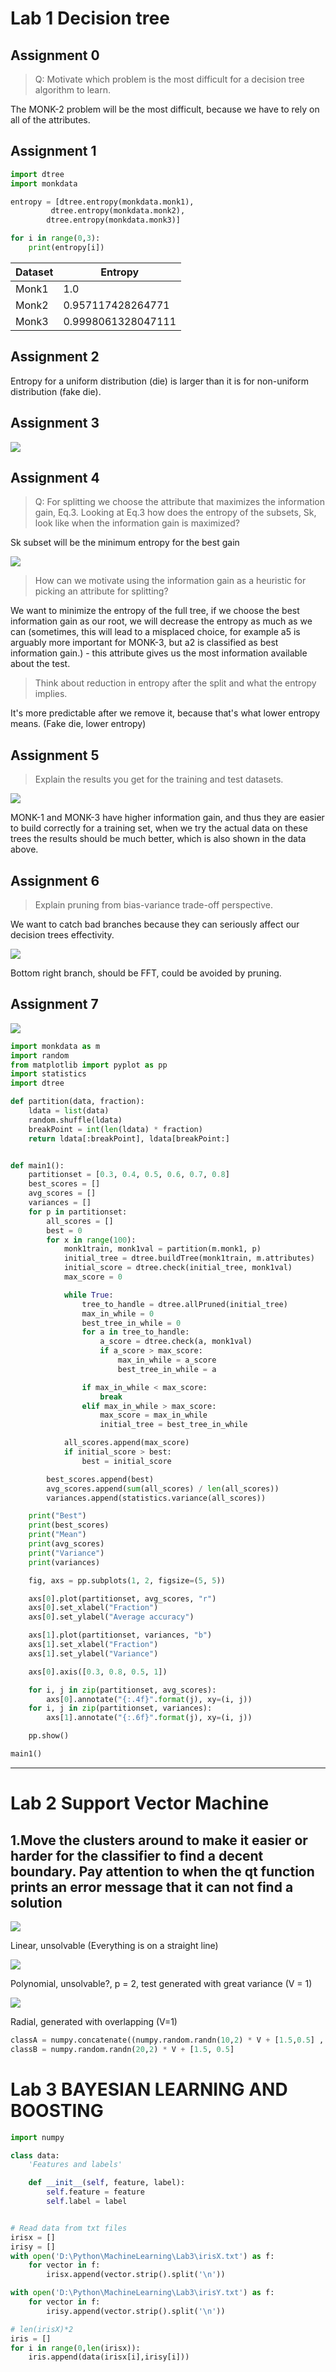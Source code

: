 # Lab 1 Decision tree
## Assignment 0
> Q: Motivate which problem is the most difficult for a decision tree algorithm to learn.

The MONK-2 problem will be the most difficult, because we have to rely on all of the attributes.

## Assignment 1
```python
import dtree
import monkdata

entropy = [dtree.entropy(monkdata.monk1),
         dtree.entropy(monkdata.monk2),
        dtree.entropy(monkdata.monk3)]

for i in range(0,3):
    print(entropy[i])
```
| Dataset | Entropy            |
| ------- | ------------------ |
| Monk1   | 1.0                |
| Monk2   | 0.957117428264771  |
| Monk3   | 0.9998061328047111 |

## Assignment 2
Entropy for a uniform distribution (die) is larger than it is for non-uniform distribution (fake die).

## Assignment 3
![](https://i.imgur.com/niZZTxY.png)
## Assignment 4
>Q: For splitting we choose the attribute that maximizes the information gain, Eq.3. Looking at Eq.3 how does the entropy of the subsets, Sk, look like when the information gain is maximized?

Sk subset will be the minimum entropy for the best gain

![](https://i.imgur.com/09Eoppm.png)

>How can we motivate using the information gain as a heuristic for picking an attribute for splitting?

We want to minimize the entropy of the full tree, if we choose the best information gain as our root, we will decrease the entropy as much as we can (sometimes, this will lead to a misplaced choice, for example a5 is arguably more important for MONK-3, but a2 is classified as best information gain.) - this attribute gives us the most information available about the test.

>Think about reduction in entropy after the split and what the entropy implies.

It's more predictable after we remove it, because that's what lower entropy means. (Fake die, lower entropy)

## Assignment 5
> Explain the results you get for the training and test datasets.

![](https://i.imgur.com/NJLR0FX.png)

MONK-1 and MONK-3 have higher information gain, and thus they are easier to build correctly for a training set, when we try the actual data on these trees the results should be much better, which is also shown in the data above.

## Assignment 6
> Explain pruning from bias-variance trade-off perspective.

We want to catch bad branches because they can seriously affect our decision trees effectivity. 

![](https://i.imgur.com/e1goF0o.png)

Bottom right branch, should be FFT, could be avoided by pruning.

## Assignment 7
![](https://i.imgur.com/7RTh6CQ.png)

```python
import monkdata as m
import random
from matplotlib import pyplot as pp
import statistics
import dtree

def partition(data, fraction):
    ldata = list(data)
    random.shuffle(ldata)
    breakPoint = int(len(ldata) * fraction)
    return ldata[:breakPoint], ldata[breakPoint:]


def main1():
    partitionset = [0.3, 0.4, 0.5, 0.6, 0.7, 0.8]
    best_scores = []
    avg_scores = []
    variances = []
    for p in partitionset:
        all_scores = []
        best = 0
        for x in range(100):
            monk1train, monk1val = partition(m.monk1, p)
            initial_tree = dtree.buildTree(monk1train, m.attributes)
            initial_score = dtree.check(initial_tree, monk1val)
            max_score = 0

            while True:
                tree_to_handle = dtree.allPruned(initial_tree)
                max_in_while = 0
                best_tree_in_while = 0
                for a in tree_to_handle:
                    a_score = dtree.check(a, monk1val)
                    if a_score > max_score:
                        max_in_while = a_score
                        best_tree_in_while = a

                if max_in_while < max_score:
                    break
                elif max_in_while > max_score:
                    max_score = max_in_while
                    initial_tree = best_tree_in_while

            all_scores.append(max_score)
            if initial_score > best:
                best = initial_score

        best_scores.append(best)
        avg_scores.append(sum(all_scores) / len(all_scores))
        variances.append(statistics.variance(all_scores))

    print("Best")
    print(best_scores)
    print("Mean")
    print(avg_scores)
    print("Variance")
    print(variances)

    fig, axs = pp.subplots(1, 2, figsize=(5, 5))

    axs[0].plot(partitionset, avg_scores, "r")
    axs[0].set_xlabel("Fraction")
    axs[0].set_ylabel("Average accuracy")

    axs[1].plot(partitionset, variances, "b")
    axs[1].set_xlabel("Fraction")
    axs[1].set_ylabel("Variance")

    axs[0].axis([0.3, 0.8, 0.5, 1])

    for i, j in zip(partitionset, avg_scores):
        axs[0].annotate("{:.4f}".format(j), xy=(i, j))
    for i, j in zip(partitionset, variances):
        axs[1].annotate("{:.6f}".format(j), xy=(i, j))

    pp.show()

main1()
```
---
# Lab 2 Support Vector Machine

## 1.Move the clusters around to make it easier or harder for the classifier to find a decent boundary. Pay attention to when the qt function prints an error message that it can not find a solution

![](https://i.imgur.com/yJM1NJP.png)

Linear, unsolvable (Everything is on a straight line)

![](https://i.imgur.com/Vj8Bx3z.png)

Polynomial, unsolvable?, p = 2, test generated with great variance (V = 1)

![](https://i.imgur.com/NZICYHJ.png)

Radial, generated with overlapping (V=1)

```python
classA = numpy.concatenate((numpy.random.randn(10,2) * V + [1.5,0.5] , numpy.random.rand(10,2) * V + [-1.5, 0.5]))
classB = numpy.random.randn(20,2) * V + [1.5, 0.5]
```



# Lab 3 BAYESIAN LEARNING AND BOOSTING
```python
import numpy

class data:
    'Features and labels'

    def __init__(self, feature, label):
        self.feature = feature
        self.label = label


# Read data from txt files
irisx = []
irisy = []
with open('D:\Python\MachineLearning\Lab3\irisX.txt') as f:
	for vector in f:
		irisx.append(vector.strip().split('\n'))

with open('D:\Python\MachineLearning\Lab3\irisY.txt') as f:
	for vector in f:
		irisy.append(vector.strip().split('\n'))

# len(irisX)*2
iris = []
for i in range(0,len(irisx)):
    iris.append(data(irisx[i],irisy[i]))
```

